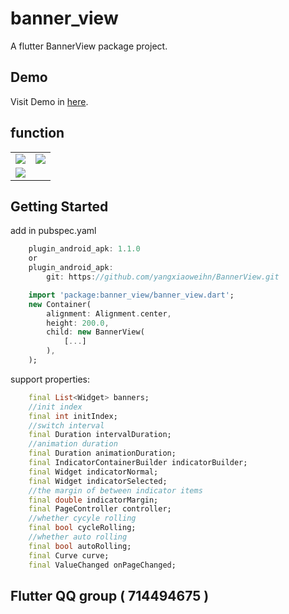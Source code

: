 # banner_view

A flutter BannerView package project.
## Demo
Visit Demo in <a href="https://github.com/yangxiaoweihn/BannerViewExample">here</a>.
## function
<table> 
    <tr>
        <td><img src="https://raw.githubusercontent.com/yangxiaoweihn/BannerView/master/screenshot/device-s-image-0.jpg" /></td>
        <td><img src="https://raw.githubusercontent.com/yangxiaoweihn/BannerView/master/screenshot/device-s-image-1.jpg" /></td>
    </tr>
    <tr>
        <td><img src="https://raw.githubusercontent.com/yangxiaoweihn/BannerView/master/screenshot/device-s-gif-0.gif" /></td>
    </tr>
</table>

## Getting Started
add in pubspec.yaml
```dart
    plugin_android_apk: 1.1.0
    or
    plugin_android_apk: 
        git: https://github.com/yangxiaoweihn/BannerView.git
```

```dart
    import 'package:banner_view/banner_view.dart';
    new Container(
        alignment: Alignment.center,
        height: 200.0,
        child: new BannerView(
            [...]
        ),
    );
```
support properties:
```dart
    final List<Widget> banners;
    //init index
    final int initIndex;
    //switch interval
    final Duration intervalDuration;
    //animation duration
    final Duration animationDuration;
    final IndicatorContainerBuilder indicatorBuilder;
    final Widget indicatorNormal;
    final Widget indicatorSelected;
    //the margin of between indicator items
    final double indicatorMargin;
    final PageController controller;
    //whether cycyle rolling
    final bool cycleRolling;
    //whether auto rolling
    final bool autoRolling;
    final Curve curve;
    final ValueChanged onPageChanged;
```
## Flutter QQ group ( 714494675 )
